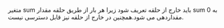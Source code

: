 متغیر sum باید خارج از حلقه تعریف شود زیرا هر بار از طریق حلقه مقدار sum به 0 مقداردهی می شود.همچنین در خارج از حلقه نیز قابل دسترسی نیست. 
